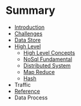 # Summary

* [Introduction](README.md)
* [Challenges](challenges.md)
* [Data Store](data_store.md)
* [High Level](high_level.md)
   * [High Level Concepts](high_level_concepts.md)
   * [NoSql Fundamental](nosql_fundamental.md)
   * [Distributed System](distributed_system.md)
   * [Map Reduce](map_reduce.md)
   * [Hash](hash.md)
* Traffic
* [Reference](reference.md)
* Data Process


